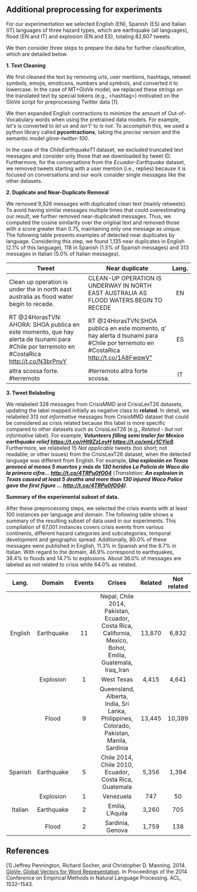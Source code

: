 ## Additional preprocessing for experiments

For our experimentation we selected English (EN), Spanish (ES) and Italian (IT) languages of three hazard types, which are earthquake (all languages), 
flood (EN and IT) and explosion (EN and ES), totaling 82,607 tweets.

We then consider three steps to prepare the data for further classification, which are detailed below.

**1. Text Cleaning**

We first cleaned the text by removing urls, user mentions, hashtags, retweet symbols, 
emojis, emoticons, numbers and symbols, and converted it to lowercase. 
In the case of MT+GloVe model, we replaced these strings on the translated text by special tokens (e.g., &lt;hashtag>) 
motivated on the GloVe script for preprocessing Twitter data [1].

We then expanded English contractions to minimize the amount of Out-of-Vocabulary words when using the pretrained data models. 
For example, *let's* is converted to *let us* and *isn't'* to *is not*.
To accomplish this, we used a python library called **pycontractions**, 
taking the *precise* version and the semantic model *glove-twitter-100*. 

In the case of the *ChileEarthquakeT1* dataset, we excluded truncated text messages and consider only those that we downloaded by tweet ID. 
Furthermore, for the conversations from the *Ecuador-Earthquake* dataset, 
we removed tweets starting with a user mention (i.e., replies) because it is 
focused on conversations and our work consider single messages like the other datasets.

**2. Duplicate and Near-Duplicate Removal**

We removed 9,926 messages with duplicated clean text (mainly retweets).
To avoid having similar messages multiple times that could overestimating our result, we further removed near-duplicated messages. 
Thus, we computed the cosine similarity over the original text and removed those with a score greater than 0.75, maintaining only one message as unique.
The following table presents examples of detected near duplicates by language.
Considering this step, we found 1,135 near duplicates in English (2.1% of this language),
118 in Spanish (1.5% of Spanish messages) and 313 messages in Italian (5.0% of Italian messages).

| Tweet                                                                                                                                       | Near duplicate                                                                                                                     | Lang. |
|---------------------------------------------------------------------------------------------------------------------------------------------|------------------------------------------------------------------------------------------------------------------------------------|:-----:|
| Clean up operation is under the in north east australia as flood water begin to recede.                                                     | CLEAN-UP OPERATION IS UNDERWAY IN NORTH EAST AUSTRALIA AS FLOOD WATERS BEGIN TO RECEDE                                             |   EN  |
| RT @24HorasTVN: AHORA: SHOA publica en este momento, que hay alerta de tsunami para #Chile por terremoto en #CostaRica http://t.co/N3brPnyY | RT @24HorasTVN:SHOA publica en este momento, q' hay alerta d tsunami para #Chile por terremoto en #CostaRica http://t.co/1A8FwqwV” |   ES  |
| altra scossa forte. #terremoto                                                                                                              | #terremoto altra forte scossa.                                                                                                     |   IT  |

**3. Tweet Relabeling**

We relabeled 328 messages from CrisisMMD and CrisisLexT26 datasets, updating the label mapped initially as negative class to **related**.
In detail, we relabeled 313 *not informative* messages from CrisisMMD dataset that could be considered as crisis related
because this label is more specific compared to other datasets such as CrisisLexT26 (e.g., *Related - but not informative* label). 
For example, ***Volunteers filling semi trailer for Mexico earthquake relief https://t.co/rHt9ZzLeyH https://t.co/xmLr1CYie8***. 
Furthermore, we relabeled 15 *Not applicable* tweets (too short; not readable; or other issues) from the CrisisLexT26 dataset,
when the detected language was different from English. 
For example, ***Una explosión en Texas provocó al menos 5 muertos y más de 130 heridos La Policía de Waco dio la primera cifra... http://t.co/4TRPu0fO04***
(*Translation:* ***An explosion in Texas caused at least 5 deaths and more than 130 injured Waco Police gave the first figure ... http://t.co/4TRPu0fO04)***. 


**Summary of the experimental subset of data.** 

After these preprocessing steps, we selected the crisis events with at least 100 instances per language and domain. 
The following table shows a summary of the resulting subset of data used in our experiments.
This compilation of 67,001 instances covers crisis events from various continents, 
different hazard categories and subcategories, temporal development and geographic spread. 
Additionally, 80.0% of these messages were published in English, 11.3% in Spanish and the 8.7% in Italian. 
With regard to the domain, 46.9% correspond to earthquakes, 38.4% to floods and 14.7% to explosions. 
About 36.0% of messages are labeled as not related to crisis while 64.0% as related.

|  Lang.  |   Domain   | Events |                                                   Crises                                                   | Related | Not  related |  Total |
|:-------:|:----------:|:------:|:----------------------------------------------------------------------------------------------------------:|:-------:|:------------:|:------:|
| English | Earthquake | 11     | Nepal, Chile 2014, Pakistan, Ecuador, Costa Rica, California,   Mexico, Bohol, Emilia, Guatemala, Iraq_Iran |  13,870 |        6,832 | 20,702 |
|         | Explosion  | 1      | West Texas                                                                                                 |   4,415 |        4,641 |  9,056 |
|         | Flood      | 9      | Queensland, Alberta, India, Sri Lanka, Philippines, Colorado,   Pakistan, Manila, Sardinia                 |  13,445 |       10,389 | 23,834 |
| Spanish | Earthquake | 5      | Chile 2014, Chile 2010, Ecuador, Costa Rica, Guatemala                                                     |   5,356 |        1,394 |  6,750 |
|         | Explosion  | 1      | Venezuela                                                                                                  |     747 |           50 |    797 |
| Italian | Earthquake | 2      | Emilia, L’Aquila                                                                                           |   3,260 |          705 |  3,965 |
|         | Flood      | 2      | Sardinia, Genova                                                                                           |   1,759 |          138 |  1,897 |


## References

[1] Jeffrey Pennington, Richard Socher, and Christopher D. Manning. 2014. [GloVe:
Global Vectors for Word Representation](https://nlp.stanford.edu/projects/glove/). In Proceedings of the 2014 Conference on
Empirical Methods in Natural Language Processing. ACL, 1532–1543.
